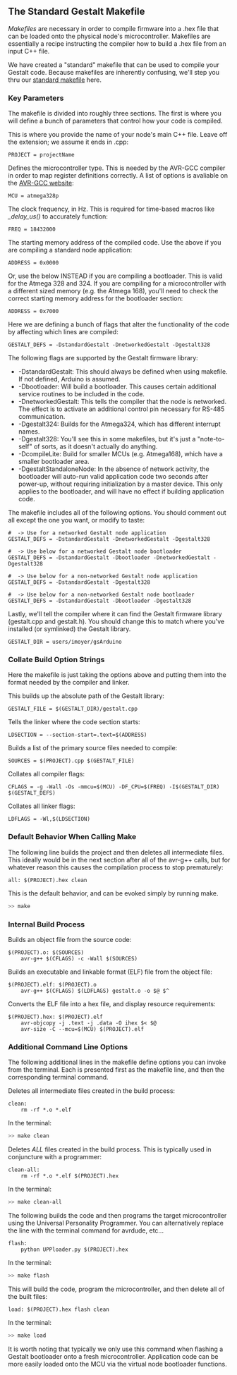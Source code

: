 ## The Standard Gestalt Makefile

_Makefiles_ are necessary in order to compile firmware into a .hex file that can be loaded onto the physical node's microcontroller. Makefiles are essentially a recipe instructing the compiler how to build a .hex file from an input C++ file.

We have created a "standard" makefile that can be used to compile your Gestalt code. Because makefiles are inherently confusing, we'll step you thru our [standard makefile](https://github.com/imnp/pygestalt/tree/master/examples/standardMakefile) here.

### Key Parameters
The makefile is divided into roughly three sections. The first is where you will define a bunch of parameters that control how your code is compiled.

This is where you provide the name of your node's main C++ file. Leave off the extension; we assume it ends in .cpp:
```make
PROJECT = projectName
```

Defines the microcontroller type. This is needed by the AVR-GCC compiler in order to map register definitions correctly. A list of options is avaliable on the [AVR-GCC website](https://www.nongnu.org/avr-libc/user-manual/using_tools.html):
```make
MCU = atmega328p
```

The clock frequency, in Hz. This is required for time-based macros like _\_delay\_us()_ to accurately function:
```make
FREQ = 18432000	
```

The starting memory address of the compiled code. Use the above if you are compiling a standard node application:
```make
ADDRESS = 0x0000
```

Or, use the below INSTEAD if you are compiling a bootloader. This is valid for the Atmega 328 and 324. If you are compiling for a microcontroller with a different sized memory (e.g. the Atmega 168), you'll need to check the correct starting memory address for the bootloader section:

```make
ADDRESS = 0x7000
```

Here we are defining a bunch of flags that alter the functionality of the code by affecting which lines are compiled:

```make
GESTALT_DEFS = -DstandardGestalt -DnetworkedGestalt -Dgestalt328
```
The following flags are supported by the Gestalt firmware library:
- \-DstandardGestalt: This should always be defined when using makefile. If not defined, Arduino is assumed.
- \-Dbootloader: Will build a bootloader. This causes certain additional service routines to be included in the code.
- \-DnetworkedGestalt: This tells the compiler that the node is networked. The effect is to activate an additional control pin necessary for RS-485 communication.
- \-Dgestalt324: Builds for the Atmega324, which has different interrupt names.
- \-Dgestalt328: You'll see this in some makefiles, but it's just a "note-to-self" of sorts, as it doesn't actually do anything.
- \-DcompileLite: Build for smaller MCUs (e.g. Atmega168), which have a smaller bootloader area.
- \-DgestaltStandaloneNode:  In the absence of network activity, the bootloader will auto-run valid application code two seconds after power-up, without requiring initialization by a master device. This only applies to the bootloader, and will have no effect if building application code.

The makefile includes all of the following options. You should comment out all except the one you want, or modify to taste:

```make
#  -> Use for a networked Gestalt node application
GESTALT_DEFS = -DstandardGestalt -DnetworkedGestalt -Dgestalt328

#  -> Use below for a networked Gestalt node bootloader
GESTALT_DEFS = -DstandardGestalt -Dbootloader -DnetworkedGestalt -Dgestalt328

#  -> Use below for a non-networked Gestalt node application
GESTALT_DEFS = -DstandardGestalt -Dgestalt328

#  -> Use below for a non-networked Gestalt node bootloader
GESTALT_DEFS = -DstandardGestalt -Dbootloader -Dgestalt328
```

Lastly, we'll tell the compiler where it can find the Gestalt firmware library (gestalt.cpp and gestalt.h). You should change this to match where you've installed (or symlinked) the Gestalt library.

```make
GESTALT_DIR = users/imoyer/gsArduino
```

### Collate Build Option Strings
Here the makefile is just taking the options above and putting them into the format needed by the compiler and linker.

This builds up the absolute path of the Gestalt library:
```make
GESTALT_FILE = $(GESTALT_DIR)/gestalt.cpp
```

Tells the linker where the code section starts:
```make
LDSECTION = --section-start=.text=$(ADDRESS)
```

Builds a list of the primary source files needed to compile:
```make
SOURCES = $(PROJECT).cpp $(GESTALT_FILE)
```

Collates all compiler flags:
```make
CFLAGS = -g -Wall -Os -mmcu=$(MCU) -DF_CPU=$(FREQ) -I$(GESTALT_DIR) $(GESTALT_DEFS)
```

Collates all linker flags:
```make
LDFLAGS = -Wl,$(LDSECTION)
```

### Default Behavior When Calling Make

The following line builds the project and then deletes all intermediate files. This ideally would be in the next section after all of the avr-g++ calls, but for whatever reason this causes the compilation process to stop prematurely:

```make
all: $(PROJECT).hex clean
```

This is the default behavior, and can be evoked simply by running make.

```bash
>> make
```

### Internal Build Process
Builds an object file from the source code:
```make
$(PROJECT).o: $(SOURCES)
	avr-g++ $(CFLAGS) -c -Wall $(SOURCES)
```

Builds an executable and linkable format (ELF) file from the object file:
```make
$(PROJECT).elf: $(PROJECT).o
	avr-g++ $(CFLAGS) $(LDFLAGS) gestalt.o -o $@ $^
```

Converts the ELF file into a hex file, and display resource requirements:
```make
$(PROJECT).hex: $(PROJECT).elf
	avr-objcopy -j .text -j .data -O ihex $< $@
	avr-size -C --mcu=$(MCU) $(PROJECT).elf
```

### Additional Command Line Options
The following additional lines in the makefile define options you can invoke from the terminal. Each is presented first as the makefile line, and then the corresponding terminal command.

Deletes all intermediate files created in the build process:
```make
clean:
	rm -rf *.o *.elf
```

In the terminal:
```bash
>> make clean
```

Deletes _ALL_ files created in the build process. This is typically used in conjuncture with a programmer:

```make
clean-all:
	rm -rf *.o *.elf $(PROJECT).hex
```

In the terminal:
```bash
>> make clean-all
```

The following builds the code and then programs the target microcontroller using the Universal Personality Programmer. You can alternatively replace the line with the terminal command for avrdude, etc...
```make
flash:
	python UPPloader.py $(PROJECT).hex
```

In the terminal:
```bash
>> make flash
```

This will build the code, program the microcontroller, and then delete all of the built files:

```make
load: $(PROJECT).hex flash clean
```

In the terminal:
```bash
>> make load
```

It is worth noting that typically we only use this command when flashing a Gestalt bootloader onto a fresh microcontroller. Application code can be more easily loaded onto the MCU via the virtual node bootloader functions.
